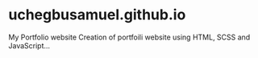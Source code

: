 # uchegbusamuel.github.io
My Portfolio website
Creation of portfoili website using HTML, SCSS and JavaScript...
